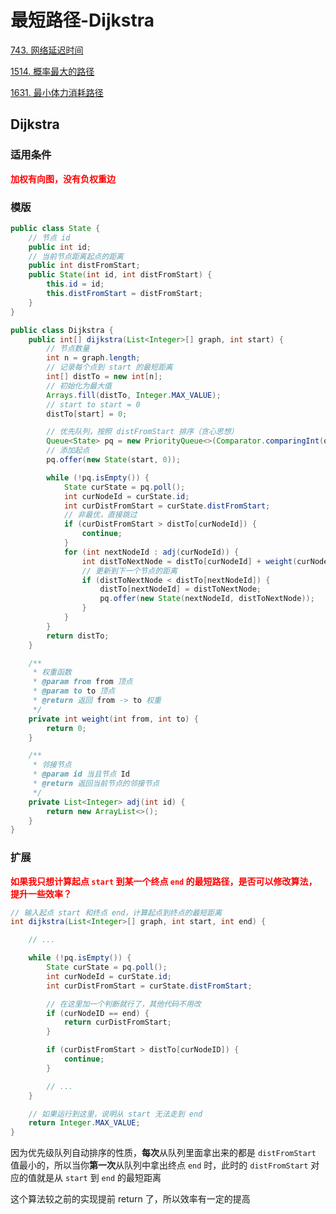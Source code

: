 # 最短路径-Dijkstra

[743. 网络延迟时间](https://leetcode-cn.com/problems/network-delay-time)

[1514. 概率最大的路径](https://leetcode-cn.com/problems/path-with-maximum-probability)

[1631. 最小体力消耗路径](https://leetcode-cn.com/problems/path-with-minimum-effort)

## Dijkstra

### 适用条件

**<font color='red'>加权有向图，没有负权重边</font>**

### 模版

```java
public class State {
    // 节点 id
    public int id;
    // 当前节点距离起点的距离
    public int distFromStart;
    public State(int id, int distFromStart) {
        this.id = id;
        this.distFromStart = distFromStart;
    }
}

public class Dijkstra {
    public int[] dijkstra(List<Integer>[] graph, int start) {
        // 节点数量
        int n = graph.length;
        // 记录每个点到 start 的最短距离
        int[] distTo = new int[n];
        // 初始化为最大值
        Arrays.fill(distTo, Integer.MAX_VALUE);
        // start to start = 0
        distTo[start] = 0;

        // 优先队列，按照 distFromStart 排序（贪心思想）
        Queue<State> pq = new PriorityQueue<>(Comparator.comparingInt(o -> o.distFromStart));
        // 添加起点
        pq.offer(new State(start, 0));

        while (!pq.isEmpty()) {
            State curState = pq.poll();
            int curNodeId = curState.id;
            int curDistFromStart = curState.distFromStart;
            // 非最优，直接跳过
            if (curDistFromStart > distTo[curNodeId]) {
                continue;
            }
            for (int nextNodeId : adj(curNodeId)) {
                int distToNextNode = distTo[curNodeId] + weight(curNodeId, nextNodeId);
                // 更新到下一个节点的距离
                if (distToNextNode < distTo[nextNodeId]) {
                    distTo[nextNodeId] = distToNextNode;
                    pq.offer(new State(nextNodeId, distToNextNode));
                }
            }
        }
        return distTo;
    }

    /**
     * 权重函数
     * @param from from 顶点
     * @param to to 顶点
     * @return 返回 from -> to 权重
     */
    private int weight(int from, int to) {
        return 0;
    }

    /**
     * 邻接节点
     * @param id 当且节点 Id
     * @return 返回当前节点的邻接节点
     */
    private List<Integer> adj(int id) {
        return new ArrayList<>();
    }
}
```

### 扩展

**<font color='red'>如果我只想计算起点 `start` 到某一个终点 `end` 的最短路径，是否可以修改算法，提升一些效率？</font>**

```java
// 输入起点 start 和终点 end，计算起点到终点的最短距离
int dijkstra(List<Integer>[] graph, int start, int end) {

    // ...

    while (!pq.isEmpty()) {
        State curState = pq.poll();
        int curNodeId = curState.id;
        int curDistFromStart = curState.distFromStart;

        // 在这里加一个判断就行了，其他代码不用改
        if (curNodeID == end) {
            return curDistFromStart;
        }

        if (curDistFromStart > distTo[curNodeID]) {
            continue;
        }

        // ...
    }

    // 如果运行到这里，说明从 start 无法走到 end
    return Integer.MAX_VALUE;
}
```

因为优先级队列自动排序的性质，**每次**从队列里面拿出来的都是 `distFromStart` 值最小的，所以当你**第一次**从队列中拿出终点 `end` 时，此时的 `distFromStart` 对应的值就是从 `start` 到 `end` 的最短距离

这个算法较之前的实现提前 return 了，所以效率有一定的提高
